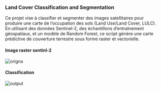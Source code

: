 ### Land Cover Classification and Segmentation

Ce projet vise à classifier et segmenter des images satellitaires pour produire une carte de l’occupation des sols (Land Use/Land Cover, LULC). 
En utilisant des données Sentinel-2, des échantillons d’entraînement géospatiaux, et un modèle de Random Forest, ce script génère une carte prédictive de couverture terrestre sous forme raster et vectorielle.

#### Image raster sentinl-2 
![origna](https://github.com/user-attachments/assets/fc8d9d8c-37fc-4448-b499-85ad83f305e7)

#### Classification
![output](https://github.com/user-attachments/assets/77a27895-9130-4a8c-918e-d00030142bdf)
